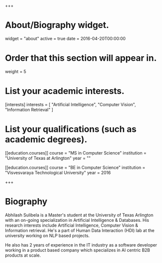 +++
# About/Biography widget.
widget = "about"
active = true
date = 2016-04-20T00:00:00

# Order that this section will appear in.
weight = 5

# List your academic interests.
[interests]
  interests = [
    "Artificial Intelligence",
    "Computer Vision",
    "Information Retrieval"
  ]

# List your qualifications (such as academic degrees).
[[education.courses]]
  course = "MS in Computer Science"
  institution = "University of Texas at Arlington"
  year = ""

[[education.courses]]
  course = "BE in Computer Science"
  institution = "Visvesvaraya Technological University"
  year = 2016
 
+++

# Biography

Abhilash Sulibela is a Master's student at the University of Texas Arlington with an on-going specialization in Artificial Intelligence & Databases. His research interests include Artificial Intelligence, Computer Vision & Information retrieval. He's a part of Human Data Interaction (HDI) lab at the university working on NLP based projects.

He also has 2 years of experience in the IT industry as a software developer working in a product based company which specializes in AI centric B2B products at scale.
